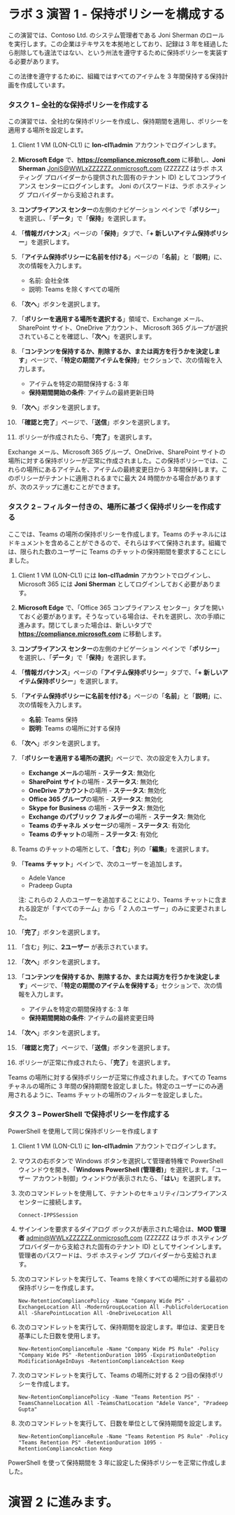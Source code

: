 ﻿# ラボ 3 演習 1 - 保持ポリシーを構成する

この演習では、Contoso Ltd. のシステム管理者である Joni Sherman のロールを実行します。この企業はテキサスを本拠地としており、記録は 3 年を経過したら削除しても違法ではない、という州法を遵守するために保持ポリシーを実装する必要があります。 

この法律を遵守するために、組織ではすべてのアイテムを 3 年間保持する保持計画を作成しています。


### タスク 1 – 全社的な保持ポリシーを作成する

この演習では、全社的な保持ポリシーを作成し、保持期間を適用し、ポリシーを適用する場所を設定します。

1. Client 1 VM (LON-CL1) に **lon-cl1\admin** アカウントでログインします。

2. **Microsoft Edge** で、**https://compliance.microsoft.com** に移動し、**Joni Sherman** JoniS@WWLxZZZZZZ.onmicrosoft.com (ZZZZZZ はラボ ホスティング プロバイダーから提供された固有のテナント ID) としてコンプライアンス センターにログインします。  Joni のパスワードは、ラボ ホスティング プロバイダーから支給されます。

3. **コンプライアンス センター**の左側のナビゲーション ペインで「**ポリシー**」を選択し、「**データ**」で「**保持**」を選択します。

4. 「**情報ガバナンス**」ページの「**保持**」タブで、「**+ 新しいアイテム保持ポリシー**」を選択します。

5. 「**アイテム保持ポリシーに名前を付ける**」ページの「**名前**」と「**説明**」に、次の情報を入力します。

	- 名前: 会社全体
	- 説明: Teams を除くすべての場所

6. 「**次へ**」ボタンを選択します。  

7. 「**ポリシーを適用する場所を選択する**」領域で、Exchange メール、SharePoint サイト、OneDrive アカウント、 Microsoft 365 グループが選択されていることを確認し、「**次へ**」を選択します。

8. 「**コンテンツを保持するか、削除するか、または両方を行うかを決定します**」ページで、「**特定の期間アイテムを保持**」セクションで、次の情報を入力します。

	- アイテムを特定の期間保持する: 3 年
	- **保持期間開始の条件**: アイテムの最終更新日時

9. 「**次へ**」ボタンを選択します。

10. 「**確認と完了**」ページで、「**送信**」ボタンを選択します。

11. ポリシーが作成されたら、「**完了**」を選択します。

Exchange メール、Microsoft 365 グループ、OneDrive、SharePoint サイトの場所に対する保持ポリシーが正常に作成されました。この保持ポリシーでは、これらの場所にあるアイテムを、アイテムの最終変更日から 3 年間保持します。このポリシーがテナントに適用されるまでに最大 24 時間かかる場合がありますが、次のステップに進むことができます。

### タスク 2 – フィルター付きの、場所に基づく保持ポリシーを作成する

ここでは、Teams の場所の保持ポリシーを作成します。Teams のチャネルにはドキュメントを含めることができるので、それらはすべて保持されます。組織では、限られた数のユーザーに Teams のチャットの保持期間を要求することにしました。

1. Client 1 VM (LON-CL1) には **lon-cl1\admin** アカウントでログインし、Microsoft 365 には **Joni Sherman** としてログインしておく必要があります。 

2. **Microsoft Edge** で、「Office 365 コンプライアンス センター」タブを開いておく必要があります。そうなっている場合は、それを選択し、次の手順に進みます。閉じてしまった場合は、新しいタブで **https://compliance.microsoft.com** に移動します。

3. **コンプライアンス センター**の左側のナビゲーション ペインで「**ポリシー**」を選択し、「**データ**」で「**保持**」を選択します。

4. 「**情報ガバナンス**」ページの「**アイテム保持ポリシー**」タブで、「**+ 新しいアイテム保持ポリシー**」を選択します。

5. 「**アイテム保持ポリシーに名前を付ける**」ページの「**名前**」と「**説明**」に、次の情報を入力します。

	- **名前**: Teams 保持
	- **説明**: Teams の場所に対する保持

6. 「**次へ**」ボタンを選択します。

7. 「**ポリシーを適用する場所の選択**」ページで、次の設定を入力します。

	- **Exchange メール**の場所 - **ステータス**: 無効化
	- **SharePoint サイト**の場所 - **ステータス**: 無効化
	- **OneDrive アカウント**の場所 - **ステータス**: 無効化
	- **Office 365 グループ**の場所 - **ステータス**: 無効化
	- **Skype for Business** の場所 - **ステータス**: 無効化
	- **Exchange のパブリック フォルダー**の場所 - **ステータス**: 無効化
	- **Teams のチャネル メッセージ**の場所 – **ステータス**: 有効化 
	- **Teams のチャット**の場所 – **ステータス**: 有効化

8. Teams のチャットの場所として、「**含む**」列の「**編集**」を選択します。

9. 「**Teams チャット**」ペインで、次のユーザーを追加します。 
    - Adele Vance
    - Pradeep Gupta

    注: これらの 2 人のユーザーを追加することにより、Teams チャットに含まれる設定が「すべてのチーム」から「 2 人のユーザー」のみに変更されました。

10. 「**完了**」ボタンを選択します。

11. 「含む」列に、**2ユーザー** が表示されています。

12. 「**次へ**」ボタンを選択します。

13. 「**コンテンツを保持するか、削除するか、または両方を行うかを決定します**」ページで、「**特定の期間のアイテムを保持する**」セクションで、次の情報を入力します。

	- アイテムを特定の期間保持する: 3 年
	- **保持期間開始の条件**: アイテムの最終変更日時

14. 「**次へ**」ボタンを選択します。

15. 「**確認と完了**」ページで、「**送信**」ボタンを選択します。

16. ポリシーが正常に作成されたら、「**完了**」を選択します。

Teams の場所に対する保持ポリシーが正常に作成されました。すべての Teams チャネルの場所に 3 年間の保持期間を設定しました。特定のユーザーにのみ適用されるように、Teams チャットの場所のフィルターを設定しました。

### タスク 3 – PowerShell で保持ポリシーを作成する

PowerShell を使用して同じ保持ポリシーを作成します

1. Client 1 VM (LON-CL1) に **lon-cl1\admin** アカウントでログインします。

2. マウスの右ボタンで Windows ボタンを選択して管理者特権で PowerShell ウィンドウを開き、「**Windows PowerShell (管理者)**」を選択します。「ユーザー アカウント制御」ウィンドウが表示されたら、「**はい**」を選択します。

3. 次のコマンドレットを使用して、テナントのセキュリティ/コンプライアンス センターに接続します。

    `Connect-IPPSSession`

4. サインインを要求するダイアログ ボックスが表示された場合は、**MOD 管理者** admin@WWLxZZZZZZ.onmicrosoft.com (ZZZZZZ はラボ ホスティング プロバイダーから支給された固有のテナント ID) としてサインインします。  管理者のパスワードは、ラボ ホスティング プロバイダーから支給されます。

5. 次のコマンドレットを実行して、Teams を除くすべての場所に対する最初の保持ポリシーを作成します。

    ```
    New-RetentionCompliancePolicy -Name "Company Wide PS" -ExchangeLocation All -ModernGroupLocation All -PublicFolderLocation All -SharePointLocation All -OneDriveLocation All
    ```

6. 次のコマンドレットを実行して、保持期間を設定します。単位は、変更日を基準にした日数を使用します。
	
    ```
    New-RetentionComplianceRule -Name "Company Wide PS Rule" -Policy "Company Wide PS" -RetentionDuration 1095 -ExpirationDateOption ModificationAgeInDays -RetentionComplianceAction Keep
    ```

7. 次のコマンドレットを実行して、Teams の場所に対する 2 つ目の保持ポリシーを作成します。

    ```
    New-RetentionCompliancePolicy -Name "Teams Retention PS" -TeamsChannelLocation All -TeamsChatLocation "Adele Vance", "Pradeep Gupta"
    ```

8. 次のコマンドレットを実行して、日数を単位として保持期間を設定します。

    ```
    New-RetentionComplianceRule -Name "Teams Retention PS Rule" -Policy "Teams Retention PS" -RetentionDuration 1095 -RetentionComplianceAction Keep
    ```

PowerShell を使って保持期間を 3 年に設定した保持ポリシーを正常に作成しました。

# 演習 2 に進みます。
